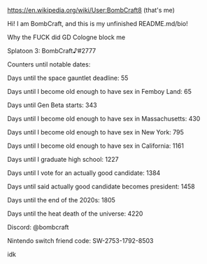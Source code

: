https://en.wikipedia.org/wiki/User:BombCraft8 (that's me)

Hi! I am BombCraft, and this is my unfinished README.md/bio!

Why the FUCK did GD Cologne block me

Splatoon 3: BombCraft♪#2777

Counters until notable dates:

Days until the space gauntlet deadline: 55

Days until I become old enough to have sex in Femboy Land: 65

Days until Gen Beta starts: 343

Days until I become old enough to have sex in Massachusetts: 430

Days until I become old enough to have sex in New York: 795

Days until I become old enough to have sex in California: 1161

Days until I graduate high school: 1227

Days until I vote for an actually good candidate: 1384

Days until said actually good candidate becomes president: 1458

Days until the end of the 2020s: 1805

Days until the heat death of the universe: 4220

Discord: @bombcraft

Nintendo switch friend code: SW-2753-1792-8503

idk
